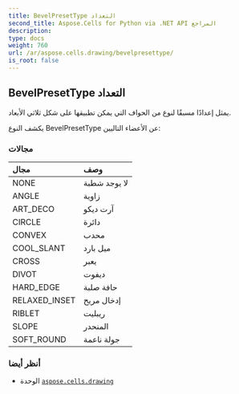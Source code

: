 ```yaml
---
title: BevelPresetType التعداد
second_title: Aspose.Cells for Python via .NET API المراجع
description:
type: docs
weight: 760
url: /ar/aspose.cells.drawing/bevelpresettype/
is_root: false
---
```

##  BevelPresetType التعداد
يمثل إعدادًا مسبقًا لنوع من الحواف التي يمكن تطبيقها على شكل ثلاثي الأبعاد.



يكشف النوع BevelPresetType عن الأعضاء التاليين:

###  مجالات
| مجال| وصف|
| :- | :- |
| NONE | لا يوجد شطبة|
| ANGLE | زاوية|
| ART_DECO | آرت ديكو|
| CIRCLE | دائرة|
| CONVEX | محدب|
| COOL_SLANT | ميل بارد|
| CROSS | يعبر|
| DIVOT | ديفوت|
| HARD_EDGE | حافة صلبة|
| RELAXED_INSET | إدخال مريح|
| RIBLET | ريبليت|
| SLOPE | المنحدر|
| SOFT_ROUND | جولة ناعمة|



###  أنظر أيضا
* الوحدة [`aspose.cells.drawing`](..)
